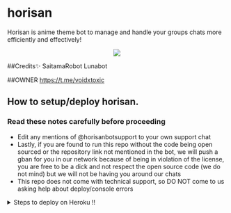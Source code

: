 # horisan

Horisan is anime theme bot to manage and handle your groups chats more efficiently and effectively!
</p>
<p align="center"><a href="https://t.me/horimiya_family"><img src="https://telegra.ph/file/dead26bc824dd8603dd49.jpg"></a></p>
<p align="center">

##Credits✨
SaitamaRobot
Lunabot

 ##OWNER https://t.me/voidxtoxic
 
 
## How to setup/deploy horisan.

### Read these notes carefully before proceeding 
 - Edit any mentions of @horisanbotsupport to your own support chat
 - Lastly, if you are found to run this repo without the code being open sourced or the repository link not mentioned in the bot, we will push a gban for you in our network because of being in violation of the license, you are free to be a dick and not respect the open source code (we do not mind) but we will not be having you around our chats
 - This repo does not come with technical support, so DO NOT come to us asking help about deploy/console errors

<details>
  <summary>Steps to deploy on Heroku !! </summary>

```
Fill in all the details, Deploy!
Now go to https://dashboard.heroku.com/apps/(app-name)/resources ( Replace (app-name) with your app name )
REMEMBER: Turn on worker dyno (Don't worry It's free :D) & Webhook
Now send the bot /start, If it doesn't respond go to https://dashboard.heroku.com/apps/(app-name)/settings and remove webhook and port.
```

  [![Deploy](https://www.herokucdn.com/deploy/button.svg)](https://heroku.com/deploy?template=https://github.com/Voidxtoxic/YumekoBot)
